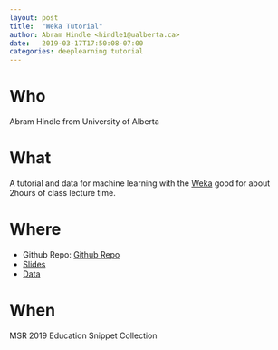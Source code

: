 ```yaml
---
layout: post
title:  "Weka Tutorial"
author: Abram Hindle <hindle1@ualberta.ca>
date:   2019-03-17T17:50:08-07:00
categories: deeplearning tutorial
---
```


# Who

Abram Hindle from University of Alberta

# What

A tutorial and data for machine learning with the [Weka](https://www.cs.waikato.ac.nz/ml/weka/) good for about 2hours of class lecture time.

# Where

* Github Repo: [Github Repo](https://github.com/abramhindle/weka-tutorial)
* [Slides](https://github.com/abramhindle/weka-tutorial/blob/master/weka.pdf)
* [Data](https://github.com/abramhindle/weka-tutorial/tree/master/data)

# When

MSR 2019 Education Snippet Collection
